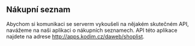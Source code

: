 ## Nákupní seznam

Abychom si komunikaci se serverm vykoušeli na nějakém skutečném API, navážeme na naši aplikaci o nákupních seznamech. API této aplikace najdete na adrese http://apps.kodim.cz/daweb/shoplist.